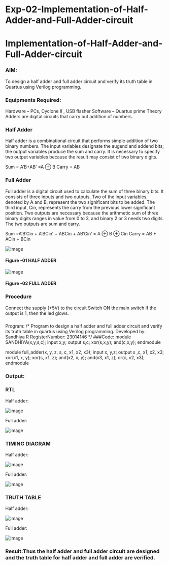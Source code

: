 # Exp-02-Implementation-of-Half-Adder-and-Full-Adder-circuit

# Implementation-of-Half-Adder-and-Full-Adder-circuit
### AIM:
To design a half adder and full adder circuit and verify its truth table in Quartus using Verilog programming.

### Equipments Required:
Hardware – PCs, Cyclone II , USB flasher
Software – Quartus prime
Theory
Adders are digital circuits that carry out addition of numbers.

### Half Adder
Half adder is a combinational circuit that performs simple addition of two binary numbers. The input variables designate the augend and addend bits; the output variables produce the sum and carry. It is necessary to specify two output variables because the result may consist of two binary digits.

Sum = A’B+AB’ =A ⊕ B Carry = AB

### Full Adder
Full adder is a digital circuit used to calculate the sum of three binary bits. It consists of three inputs and two outputs. Two of the input variables, denoted by A and B, represent the two significant bits to be added. The third input, Cin, represents the carry from the previous lower significant position. Two outputs are necessary because the arithmetic sum of three binary digits ranges in value from 0 to 3, and binary 2 or 3 needs two digits. The two outputs are sum and carry.

Sum =A’B’Cin + A’BCin’ + ABCin + AB’Cin’ = A ⊕ B ⊕ Cin Carry = AB + ACin + BCin

 ![image](https://user-images.githubusercontent.com/36288975/163552156-a13e5a56-c638-4110-97d9-8896907c8d25.png)

#### Figure -01 HALF ADDER 


![image](https://user-images.githubusercontent.com/36288975/163552057-b3547877-6d07-45b4-b7e0-bcfebfad9e1d.png)

#### Figure -02 FULL ADDER 

### Procedure

Connect the supply (+5V) to the circuit
Switch ON the main switch
If the output is 1, then the led glows.
### 
Program:
/*
Program to design a half adder and full adder circuit and verify its truth table in quartus using Verilog programming.
Developed by: Sandhiya R
RegisterNumber:  23014146
*/
###Code:
module SANDHIYA(x,y,s,c);
input x,y;
output s,c;
xor(s,x,y);
and(c,x,y);
endmodule

module full_adder(x, y, z, s, c, x1, x2, x3);
input x,  y,z;
output s ,c, x1, x2, x3;
xor(x1, x, y);
xor(s, x1, z);
and(x2, x, y);
and(x3, x1, z);
or(c, x2, x3);
endmodule

### Output:
### RTL
Half adder:

![image](https://github.com/SandhiyaRajagopal/Exp-02-Implementation-of-Half-Adder-and-Full-Adder-circuit/assets/144870852/c9c29bf9-f41a-4e93-a35e-7745e992f48a)


Full adder:

![image](https://github.com/SandhiyaRajagopal/Exp-02-Implementation-of-Half-Adder-and-Full-Adder-circuit/assets/144870852/83b3ac33-0f30-420c-b7ef-f42dac4710f7)


### TIMING DIAGRAM
Half adder:

![image](https://github.com/SandhiyaRajagopal/Exp-02-Implementation-of-Half-Adder-and-Full-Adder-circuit/assets/144870852/99bc3527-404b-447b-8487-119491dcb452)


Full adder:

![image](https://github.com/SandhiyaRajagopal/Exp-02-Implementation-of-Half-Adder-and-Full-Adder-circuit/assets/144870852/77272663-1cf8-4df0-8225-ebd0166efcc8)

### TRUTH TABLE 

Half adder:

![image](https://github.com/SandhiyaRajagopal/Exp-02-Implementation-of-Half-Adder-and-Full-Adder-circuit/assets/144870852/b1e36a28-ec84-4a81-892f-abd3068a3506)


Full adder:

![image](https://github.com/SandhiyaRajagopal/Exp-02-Implementation-of-Half-Adder-and-Full-Adder-circuit/assets/144870852/c62426fb-2720-4842-9c7a-25c6f0bf9aea)


### Result:Thus the half adder and full adder circuit are designed and the truth table for half adder and full adder are verified.
